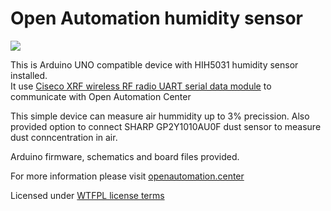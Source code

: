 # Open Automation humidity sensor   

![](http://smartcontrol.lt/images/portfolio/S04.jpg)

This is Arduino UNO compatible device with HIH5031 humidity sensor installed.  
It use [Ciseco XRF wireless RF radio UART serial data module][] to communicate with Open Automation Center

  
This simple device can measure air hummidity up to 3% precission. Also provided option to connect SHARP GP2Y1010AU0F dust sensor to measure dust conncentration in air.
  
Arduino firmware, schematics and board files provided. 
  
For more information please visit [openautomation.center](http://openautomation.center)

Licensed under [WTFPL license terms](http://www.wtfpl.net/)

[Ciseco XRF wireless RF radio UART serial data module]: http://shop.ciseco.co.uk/xrf-wireless-rf-radio-uart-serial-data-module-xbee-shaped/
